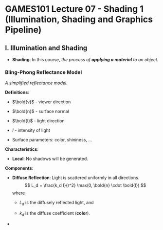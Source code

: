 # GAMES101 Lecture 07 - Shading 1 (Illumination, Shading and Graphics Pipeline)

## I. Illumination and Shading

- **Shading**: In this course, *the process of **applying a material** to an object.*



### Bling-Phong Reflectance Model

*A simplified reflectance model.*

**Definitions**:

- $\bold{v}$ - viewer direction

- $\bold{n}$ - surface normal

- $\bold{l}$ - light direction

- $I$ - intensity of light

- Surface parameters: color, shininess, ...

  

**Characteristics**:

- **Local**: No shadows will be generated.



**Components**:

- **Diffuse Reflection**: Light is scattered uniformly in all directions.
  $$
  L_d = \frac{k_d I}{r^2} \max(0, \bold{n} \cdot \bold{l})
  $$
  where

  - $L_d$ is the diffusely reflected light, and

  - $k_d$ is the diffuse coefficient (**color**).

-  